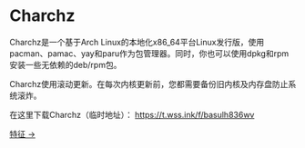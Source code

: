 # Charchz

Charchz是一个基于Arch Linux的本地化x86_64平台Linux发行版，使用pacman、pamac、yay和paru作为包管理器。同时，你也可以使用dpkg和rpm安装一些无依赖的deb/rpm包。    
    
Charchz使用滚动更新。在每次内核更新前，您都需要备份旧内核及内存盘防止系统滚炸。   
    
在这里下载Charchz（临时地址）： https://t.wss.ink/f/basulh836wv    
    
[特征 →](about.md)
